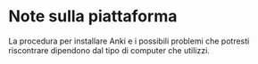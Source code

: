 # Note sulla piattaforma

La procedura per installare Anki e i possibili problemi che potresti riscontrare dipendono dal tipo di computer che utilizzi.
